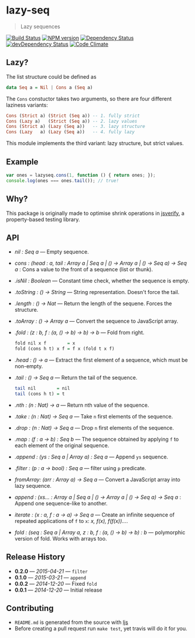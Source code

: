 # lazy-seq

> Lazy sequences

[![Build Status](https://secure.travis-ci.org/phadej/lazy-seq.svg?branch=master)](http://travis-ci.org/phadej/lazy-seq)
[![NPM version](https://badge.fury.io/js/lazy-seq.svg)](http://badge.fury.io/js/lazy-seq)
[![Dependency Status](https://david-dm.org/phadej/lazy-seq.svg)](https://david-dm.org/phadej/lazy-seq)
[![devDependency Status](https://david-dm.org/phadej/lazy-seq/dev-status.svg)](https://david-dm.org/phadej/lazy-seq#info=devDependencies)
[![Code Climate](https://img.shields.io/codeclimate/github/phadej/lazy-seq.svg)](https://codeclimate.com/github/phadej/lazy-seq)

## Lazy?

The list structure could be defined as

```hs
data Seq a = Nil | Cons a (Seq a)
```

The `Cons` constuctor takes two arguments, so there are four different laziness variants:

```hs
Cons (Strict a) (Strict (Seq a)) -- 1. fully strict
Cons (Lazy a)   (Strict (Seq a)) -- 2. lazy values
Cons (Strict a) (Lazy (Seq a))   -- 3. lazy structure
Cons (Lazy   a) (Lazy (Seq a))   -- 4. fully lazy
```

This module implements the third variant: lazy structure, but strict values.

## Example

```js
var ones = lazyseq.cons(1, function () { return ones; });
console.log(ones === ones.tail()); // true!
```

## Why?

This package is originally made to optimise shrink operations in [jsverify](http://jsverify.github.io/), a property-based testing library.

## API

- *nil : Seq a* &mdash; Empty sequence.

- *cons : (head : a, tail : Array a | Seq a | () → Array a | () → Seq a) → Seq a* : Cons a value to the front of a sequence (list or thunk).

- *.isNil : Boolean* &mdash; Constant time check, whether the sequence is empty.

- *.toString : () → String* &mdash; String representation. Doesn't force the tail.

- *.length : () → Nat* &mdash; Return the length of the sequene. Forces the structure.

- *.toArray : () → Array a* &mdash; Convert the sequence to JavaScript array.

- *.fold : (z : b, f : (a, () → b) → b) → b* &mdash; Fold from right.

    ```hs
    fold nil x f        = x
    fold (cons h t) x f = f x (fold t x f)
    ```

- *.head : () → a* &mdash;  Extract the first element of a sequence, which must be non-empty.

- *.tail : () → Seq a* &mdash; Return the tail of the sequence.

    ```hs
    tail nil        = nil
    tail (cons h t) = t
    ```

- *.nth : (n : Nat) → a* &mdash; Return nth value of the sequence.

- *.take : (n : Nat) → Seq a* &mdash; Take `n` first elements of the sequence.

- *.drop : (n : Nat) → Seq a* &mdash; Drop `n` first elements of the sequence.

- *.map : (f : a → b) : Seq b* &mdash; The sequence obtained by applying `f` to each element of the original sequence.

- *.append : (ys : Seq a | Array a) : Seq a* &mdash; Append `ys` sequence.

- *.filter : (p : a -> bool) : Seq a* &mdash; filter using `p` predicate.

- *fromArray: (arr : Array a) → Seq a* &mdash; Convert a JavaScript array into lazy sequence.

- *append : (xs... : Array a | Seq a | () → Array a | () → Seq a) → Seq a* : Append one sequence-like to another.

- *iterate : (x : a, f : a → a) → Seq a* &mdash; Create an infinite sequence of repeated applications of `f` to `x`: *x, f(x), f(f(x))&hellip;*.

- *fold : (seq : Seq a | Array a, z : b, f : (a, () → b) → b) : b* &mdash; polymorphic version of fold. Works with arrays too.

## Release History

- **0.2.0** &mdash; *2015-04-21* &mdash; `filter`
- **0.1.0** &mdash; *2015-03-21* &mdash; `append`
- **0.0.2** &mdash; *2014-12-20* &mdash; Fixed `fold`
- **0.0.1** &mdash; *2014-12-20* &mdash; Initial release

## Contributing

- `README.md` is generated from the source with [ljs](https://github.com/phadej/ljs)
- Before creating a pull request run `make test`, yet travis will do it for you.
